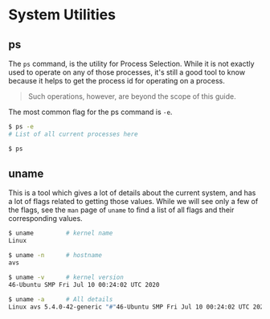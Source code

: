 # System Utilities

## ps
The `ps` command, is the utility for Process Selection. While it is not exactly used to operate on any of those processes, it's still a good tool to know because it helps to get the process id for operating on a process. 
> Such operations, however, are beyond the scope of this guide.

The most common flag for the ps command is `-e`. 
```sh
$ ps -e
# List of all current processes here
```
<!-- Add one more command here. -->
```sh
$ ps 
```



## uname
This is a tool which gives a lot of details about the current system, and has a lot of flags related to getting those values. While we will see only a few of the flags, see the `man` page of `uname` to find a list of all flags and their corresponding values.

```sh
$ uname         # kernel name
Linux
```

```sh
$ uname -n      # hostname
avs
```

```sh
$ uname -v      # kernel version
46-Ubuntu SMP Fri Jul 10 00:24:02 UTC 2020
```

```sh
$ uname -a      # All details
Linux avs 5.4.0-42-generic "#"46-Ubuntu SMP Fri Jul 10 00:24:02 UTC 2020 x86_64 x86_64 x86_64 GNU/Linux
```